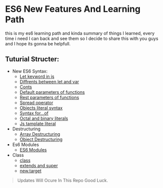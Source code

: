 # ES6 New Features And Learning Path

this is my es6 learning path and kinda summary of things I learned, every time i need I can back and see them so I decide to share this with you guys and I hope its gonna be helpfull.

## Tuturial Structer:
- New ES6 Syntax:
	- [Let keyword in js](https://github.com/shervindadashzade/Es6-Learning-Path/blob/master/0-New%20Syntax/1-let.js)
	- [Diffrents between let and var](https://github.com/shervindadashzade/Es6-Learning-Path/blob/master/0-New%20Syntax/2-diff-var-let.js)
	- [Conts](https://github.com/shervindadashzade/Es6-Learning-Path/blob/master/0-New%20Syntax/3-const.js)
	- [Default parameters of functions](https://github.com/shervindadashzade/Es6-Learning-Path/blob/master/0-New%20Syntax/4-default-functions-parametes.js)
	- [Rest parameters of functions](https://github.com/shervindadashzade/Es6-Learning-Path/blob/master/0-New%20Syntax/5-rest-parameters.js)
	- [Spread operator](https://github.com/shervindadashzade/Es6-Learning-Path/blob/master/0-New%20Syntax/6-spread-operator.js)
	- [Objects literal syntax](https://github.com/shervindadashzade/Es6-Learning-Path/blob/master/0-New%20Syntax/7-object-literal-syntax.js)
	- [Syntax for...of](https://github.com/shervindadashzade/Es6-Learning-Path/blob/master/0-New%20Syntax/8-for-of.js)
	- [Octal and binary literals](https://github.com/shervindadashzade/Es6-Learning-Path/blob/master/0-New%20Syntax/9-octal-binary-literals.js)
	- [Js tamplate literal](https://github.com/shervindadashzade/Es6-Learning-Path/blob/master/0-New%20Syntax/10-js-template-literal.js)
- Destructuring
	- [Array Destructuring](https://github.com/shervindadashzade/Es6-Learning-Path/blob/master/1-Destructuring/1-array-destructuring.js)
	- [Object Destructuring](https://github.com/shervindadashzade/Es6-Learning-Path/blob/master/1-Destructuring/2-object-destructuring.js)
- Es6 Modules
	- [ES6 Modules](https://github.com/shervindadashzade/Es6-Learning-Path/blob/master/2-ES6%20Modules/1-es6-modules.js)
- Class
	- [class](https://github.com/shervindadashzade/Es6-Learning-Path/blob/master/3-ES6%20Classes/class.js)
	- [extends and super](https://github.com/shervindadashzade/Es6-Learning-Path/blob/master/3-ES6%20Classes/extends.js)
	- [new.target](https://github.com/shervindadashzade/Es6-Learning-Path/blob/master/3-ES6%20Classes/new.target.js)
> Updates Will Ocure In This Repo
 Good Luck.		
